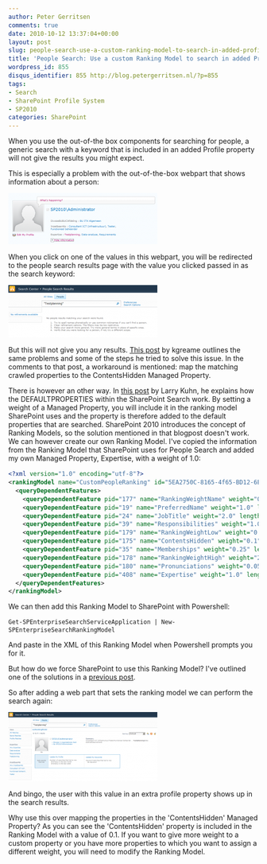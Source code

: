```yaml
---
author: Peter Gerritsen
comments: true
date: 2010-10-12 13:37:04+00:00
layout: post
slug: people-search-use-a-custom-ranking-model-to-search-in-added-profile-properties
title: 'People Search: Use a custom Ranking Model to search in added Profile Properties'
wordpress_id: 855
disqus_identifier: 855 http://blog.petergerritsen.nl/?p=855
tags:
- Search
- SharePoint Profile System
- SP2010
categories: SharePoint
---
```


When you use the out-of-the box components for searching for people, a generic search with a keyword that is included in an added Profile property will not give the results you might expect. 

This is especially a problem with the out-of-the-box webpart that shows information about a person:

[![](/images/old/2010/10/Profile-properties-webpart-300x103.png)](/images/old/2010/10/Profile-properties-webpart.png)

When you click on one of the values in this webpart, you will be redirected to the people search results page with the value you clicked passed in as the search keyword:

[![](/images/old/2010/10/Profile-search-generic-300x105.png)](/images/old/2010/10/Profile-search-generic.png)

But this will not give you any results. [This post](http://kgraeme.wordpress.com/2010/07/28/sharepoint-user-profile-custom-properties-keyword-search-problem/) by kgreame outlines the same problems and some of the steps he tried to solve this issue. In the comments to that post, a workaround is mentioned: map the matching crawled properties to the ContentsHidden Managed Property. 

There is however an other way. In [this post](http://sharepoint.microsoft.com/blogs/LKuhn/Lists/Posts/Post.aspx?List=29310d0a-1eda-4834-bb4c-06ee575a40c3&ID=52) by Larry Kuhn, he explains how the DEFAULTPROPERTIES within the SharePoint Search work. By setting a weight of a Managed Property, you will include it in the ranking model SharePoint uses and the property is therefore added to the default properties that are searched. 
SharePoint 2010 introduces the concept of Ranking Models, so the solution mentioned in that blogpost doesn't work. We can however create our own Ranking Model. I've copied the information from the Ranking Model that SharePoint uses for People Search and added my own Managed Property, Expertise, with a weight of 1.0:

```xml
<?xml version="1.0" encoding="utf-8"?>
<rankingModel name="CustomPeopleRanking" id="5EA2750C-8165-4f65-BD12-6E6DAAD45FE0" description="Custom People Ranking" xmlns="http://schemas.microsoft.com/office/2009/rankingModel">
  <queryDependentFeatures>
    <queryDependentFeature pid="177" name="RankingWeightName" weight="0.5" lengthNormalization="0" />
    <queryDependentFeature pid="19" name="PreferredName" weight="1.0" lengthNormalization="0" />
    <queryDependentFeature pid="24" name="JobTitle" weight="2.0" lengthNormalization="0" />
    <queryDependentFeature pid="39" name="Responsibilities" weight="1.0" lengthNormalization="5" />
    <queryDependentFeature pid="179" name="RankingWeightLow" weight="0.2" lengthNormalization="5" />
    <queryDependentFeature pid="175" name="ContentsHidden" weight="0.1" lengthNormalization="5" />
    <queryDependentFeature pid="35" name="Memberships" weight="0.25" lengthNormalization="5" />
    <queryDependentFeature pid="178" name="RankingWeightHigh" weight="2.0" lengthNormalization="0" />
    <queryDependentFeature pid="180" name="Pronunciations" weight="0.05" lengthNormalization="0" />
    <queryDependentFeature pid="408" name="Expertise" weight="1.0" lengthNormalization="0" />
  </queryDependentFeatures>
</rankingModel>
```

We can then add this Ranking Model to SharePoint with Powershell:

```
Get-SPEnterpriseSearchServiceApplication | New-SPEnterpriseSearchRankingModel
```

And paste in the XML of this Ranking Model when Powershell prompts you for it.

But how do we force SharePoint to use this Ranking Model? I've outlined one of the solutions in a [previous post](http://blog.petergerritsen.nl/2010/10/11/let-the-sharepoint-search-web-parts-use-an-other-ranking-model/). 

So after adding a web part that sets the ranking model we can perform the search again:  

[![](/images/old/2010/10/Profile-search-after-ranking-model-300x139.png)](/images/old/2010/10/Profile-search-after-ranking-model.png)

And bingo, the user with this value in an extra profile property shows up in the search results.

Why use this over mapping the properties in the 'ContentsHidden' Managed Property? As you can see the 'ContentsHidden' property is included in the Ranking Model with a value of 0.1. If you want to give more weight to a custom property or you have more properties to which you want to assign a different weight, you will need to modify the Ranking Model.


